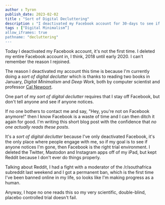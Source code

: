 ```yaml
---
author : Tyron
publish_date: 2023-02-02
title : "Sort of Digital Decluttering"
description : "I deactivated my Facebook account for 30-days to see if anyone would notice."
tags : ["Digital Minimalism”]
allow_iframes: true
pathname: "decluttering"
---
```


Today I deactivated my Facebook account, it's not the first time. I deleted my entire Facebook account in, I think, 2018 until early 2020. I can't remember the reason I rejoined.

The reason I deactivated my account this time is because I'm currently doing a <em>sort of digital declutter</em> which is thanks to reading two books in January, <em>Digital Minimalism</em> and <em>Deep Work</em>, both by computer scientist and professor [Cal Newport](https://www.calnewport.com/).

One part of my <em>sort of digital declutter</em> requires that I stay off Facebook, but don't tell anyone and see if anyone notices. 

If no one bothers to contact me and say, "Hey, you're not on Facebook anymore!" then I know Facebook is a waste of time and I can then ditch it again for good. I'm writing this short blog post with the confidence that <em>no one actually reads these posts</em>.

It's a <em>sort of digital declutter</em>  because I've only deactivated Facebook, it's the only place where people engage with me, so if my goal is to see if anyone notices I'm gone, then Facebook is the right trial environment. I deleted the Twitter, Mastodon and Instagram apps off of my iPad, but kept Reddit because I don't ever do things properly.

Talking about Reddit, I had a fight with a moderator of the /r/southafrica subreddit last weekend and I got a permanent ban, which is the first time I've been banned online in my life, so looks like I'm making progress as a human.

Anyway, I hope no one reads this so my very scientific, double-blind, placebo controlled trial doesn't fail.